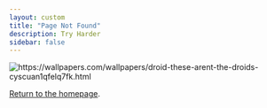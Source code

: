 ```yaml
---
layout: custom
title: "Page Not Found"
description: Try Harder
sidebar: false
---
```


<img class="myImg" src="../images/headers/transparent-star-wars-there-arent-the-droids.png" alt="https://wallpapers.com/wallpapers/droid-these-arent-the-droids-cyscuan1qfelq7fk.html">

<p><a href="{{ site.baseurl | default: '/' }}">Return to the homepage</a>.</p>

